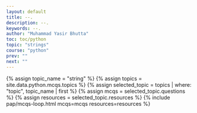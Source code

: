 ```yaml
---
layout: default
title: --.
description: --.
keywords: --.
author: "Muhammad Yasir Bhutta"
toc: toc/python
topic: "strings"
course: "python"
prev: ""
next: ""
---
```


{% assign topic_name = "string" %}
{% assign topics = site.data.python.mcqs.topics %}
{% assign selected_topic = topics | where: "topic", topic_name | first %}
{% assign mcqs = selected_topic.questions %}
{% assign resources = selected_topic.resources %}
{% include pap/mcqs-loop.html mcqs=mcqs resources=resources %}